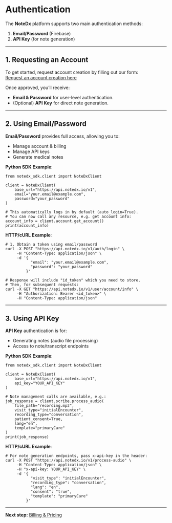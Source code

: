 # Authentication

The **NoteDx** platform supports two main authentication methods:

1. **Email/Password** (Firebase)  
2. **API Key** (for note generation)

---

## 1. Requesting an Account

To get started, request account creation by filling out our form:  
[Request an account creation here](https://example.com/form)

Once approved, you’ll receive:
- **Email & Password** for user-level authentication.
- (Optional) **API Key** for direct note generation.

---

## 2. Using Email/Password

**Email/Password** provides full access, allowing you to:
- Manage account & billing
- Manage API keys
- Generate medical notes

**Python SDK Example**:

    from notedx_sdk.client import NoteDxClient

    client = NoteDxClient(
        base_url="https://api.notedx.io/v1",
        email="your.email@example.com",
        password="your_password"
    )

    # This automatically logs in by default (auto_login=True).
    # You can now call any resource, e.g. get account info:
    account_info = client.account.get_account()
    print(account_info)

**HTTP/cURL Example**:

    # 1. Obtain a token using email/password
    curl -X POST "https://api.notedx.io/v1/auth/login" \
         -H "Content-Type: application/json" \
         -d '{
               "email": "your.email@example.com",
               "password": "your_password"
             }'

    # Response will include "id_token" which you need to store.
    # Then, for subsequent requests:
    curl -X GET "https://api.notedx.io/v1/user/account/info" \
         -H "Authorization: Bearer <id_token>" \
         -H "Content-Type: application/json"

---

## 3. Using API Key

**API Key** authentication is for:
- Generating notes (audio file processing)
- Access to note/transcript endpoints

**Python SDK Example**:

    from notedx_sdk.client import NoteDxClient

    client = NoteDxClient(
        base_url="https://api.notedx.io/v1",
        api_key="YOUR_API_KEY"
    )

    # Note management calls are available, e.g.:
    job_response = client.scribe.process_audio(
        file_path="recording.mp3",
        visit_type="initialEncounter",
        recording_type="conversation",
        patient_consent=True,
        lang="en",
        template="primaryCare"
    )
    print(job_response)

**HTTP/cURL Example**:

    # For note generation endpoints, pass x-api-key in the header:
    curl -X POST "https://api.notedx.io/v1/process-audio" \
         -H "Content-Type: application/json" \
         -H "x-api-key: YOUR_API_KEY" \
         -d '{
               "visit_type": "initialEncounter",
               "recording_type": "conversation",
               "lang": "en",
               "consent": "true",
               "template": "primaryCare"
             }'

---

**Next step:** [Billing & Pricing](billing.md)